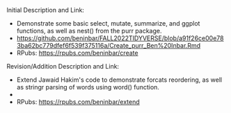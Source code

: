 Initial Description and Link:

* Demonstrate some basic select, mutate, summarize, and ggplot functions, as well as nest() from the purr package.
* https://github.com/beninbar/FALL2022TIDYVERSE/blob/a91f26ce00e783ba62bc779dfef6f539f375116a/Create_purr_Ben%20Inbar.Rmd
* RPubs: https://rpubs.com/beninbar/create

Revision/Addition Description and Link:
* Extend Jawaid Hakim's code to demonstrate forcats reordering, as well as stringr parsing of words using word() function.
* 
* RPubs: https://rpubs.com/beninbar/extend
